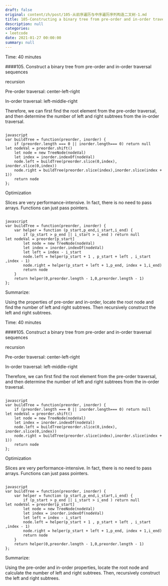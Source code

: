 ```yaml
---
draft: false
original: content/zh/post/105-从前序遍历与中序遍历序列构造二叉树-1.md
title: 105-Constructing a binary tree from pre-order and in-order traversal sequences-1
description: null
categories:
- leetcode
date: 2021-01-27 00:00:00
summary: null
---
```


Time: 40 minutes

####105. Construct a binary tree from pre-order and in-order traversal sequences

recursion

Pre-order traversal: center-left-right

In-order traversal: left-middle-right

Therefore, we can first find the root element from the pre-order traversal, and then determine the number of left and right subtrees from the in-order traversal.

```

javascript
var buildTree = function(preorder, inorder) {
    if (preorder.length === 0 || inorder.length=== 0) return null    let nodeVal = preorder.shift()
    let node = new TreeNode(nodeVal)
    let index = inorder.indexOf(nodeVal)
    node.left = buildTree(preorder.slice(0,index), inorder.slice(0,index))
    node.right = buildTree(preorder.slice(index),inorder.slice(index + 1))
    return node
};
```

Optimization

Slices are very performance-intensive. In fact, there is no need to pass arrays. Functions can just pass pointers.

```

javascript
var buildTree = function(preorder, inorder) {
    var helper = function (p_start,p_end,i_start,i_end) {
        if (p_start > p_end || i_start > i_end ) return null        let nodeVal = preorder[p_start]
        let node = new TreeNode(nodeVal)
        let index = inorder.indexOf(nodeVal)
        let left = index - i_start
        node.left = helper(p_start + 1 , p_start + left , i_start ,index - 1)
        node.right = helper(p_start + left + 1,p_end, index + 1,i_end)
        return node
    }
    return helper(0,preorder.length - 1,0,preorder.length - 1)
};
```

Summarize:

Using the properties of pre-order and in-order, locate the root node and find the number of left and right subtrees. Then recursively construct the left and right subtrees.

<!-- ORIGINAL CHINESE BODY STARTS -->
Time: 40 minutes

####105. Construct a binary tree from pre-order and in-order traversal sequences

recursion

Pre-order traversal: center-left-right

In-order traversal: left-middle-right

Therefore, we can first find the root element from the pre-order traversal, and then determine the number of left and right subtrees from the in-order traversal.

```

javascript
var buildTree = function(preorder, inorder) {
    if (preorder.length === 0 || inorder.length=== 0) return null    let nodeVal = preorder.shift()
    let node = new TreeNode(nodeVal)
    let index = inorder.indexOf(nodeVal)
    node.left = buildTree(preorder.slice(0,index), inorder.slice(0,index))
    node.right = buildTree(preorder.slice(index),inorder.slice(index + 1))
    return node
};
```

Optimization

Slices are very performance-intensive. In fact, there is no need to pass arrays. Functions can just pass pointers.

```

javascript
var buildTree = function(preorder, inorder) {
    var helper = function (p_start,p_end,i_start,i_end) {
        if (p_start > p_end || i_start > i_end ) return null        let nodeVal = preorder[p_start]
        let node = new TreeNode(nodeVal)
        let index = inorder.indexOf(nodeVal)
        let left = index - i_start
        node.left = helper(p_start + 1 , p_start + left , i_start ,index - 1)
        node.right = helper(p_start + left + 1,p_end, index + 1,i_end)
        return node
    }
    return helper(0,preorder.length - 1,0,preorder.length - 1)
};
```

Summarize:

Using the pre-order and in-order properties, locate the root node and calculate the number of left and right subtrees. Then, recursively construct the left and right subtrees.
<!-- ORIGINAL CHINESE BODY ENDS -->
